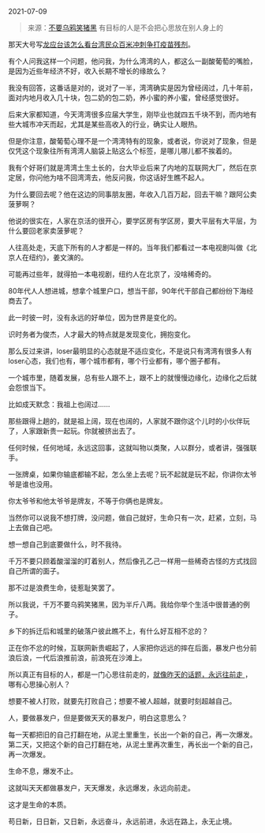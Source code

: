 2021-07-09

> 来源：[不要乌鸦笑猪黑](http://mp.weixin.qq.com/s?__biz=MzU3NDc5Nzc0NQ==&mid=2247505094&idx=1&sn=fe6e07c66d365c2d2fcdcbb41af685d5&chksm=fd2e7618ca59ff0e6c6952ce797dd583188c6f4c21864c31f550057afccc2286d5275460e7c2&scene=27#wechat_redirect)
> 有目标的人是不会把心思放在别人身上的

那天大号写[龙应台该怎么看台湾民众百米冲刺争打疫苗残剂](http://mp.weixin.qq.com/s?__biz=MzU0MjYwNDU2Mw==&mid=2247499810&idx=1&sn=9deb746c56e02423f74b5e460163f981&chksm=fb1aac5ecc6d254840b2f6cc2fc6a3c4e90dd5081277f74d58edeef75e8a95d732a6ccc3ba36&scene=21#wechat_redirect)。  

  

有个人问我这样一个问题，他问我，为什么湾湾的人，都这么一副酸葡萄的嘴脸，是因为近些年经济不好，收入长期不增长的缘故么？

  

我没有回答，这番话是对的，说对了一半，湾湾确实是因为曾经阔过，几十年前，面对内地月收入几十块，包二奶的包二奶，养小蜜的养小蜜，曾经感觉很好。  

  

后来大家都知道，今天湾湾很多应届大学生，刚毕业也就四五千块不到，而内地有些大城市冲天而起，尤其是某些高收入的行业，确实让人眼热。

  

但是你注意，酸葡萄心理不是一个湾湾特有的现象，或者说，你说对了现象，但是仅凭这个现象往所有湾湾人脑袋上贴这么个标签，是哪儿哪儿都不挨着的。  

  

我有个好哥们就是湾湾土生土长的，台大毕业后来了内地的互联网大厂，然后在京定居，你问他为啥不回湾湾去，他反问我，你这话好生瞧不起人。

  

为什么要回去呢？他在这边的同事朋友圈，年收入几百万起，回去干嘛？跟阿公卖菠萝啊？  

  

他说的很实在，人家在京活的很开心，要学区房有学区房，要大平层有大平层，为什么要回老家卖菠萝呢？

  

人往高处走，天底下所有的人才都是一样的。当年我们都看过一本电视剧叫做《北京人在纽约》，姜文演的。

  

可能再过些年，就得拍一本电视剧，纽约人在北京了，没啥稀奇的。

  

80年代人人想进城，想拿个城里户口，想当干部，90年代干部自己都纷纷下海经商去了。

  

此一时彼一时，没有永远的好单位，因为世界是变化的。

  

识时务者为俊杰，人才最大的特点就是发现变化，拥抱变化。  

  

那么反过来讲，loser最明显的心态就是不适应变化，不是说只有湾湾有很多人有loser心态，我们也有，哪个城市都有，哪个行业都有，哪个圈子都有。

  

一个城市里，随着发展，总有些人跟不上，跟不上的就慢慢边缘化，边缘化之后就会怨恨当下。

  

比如成天默念：我祖上也阔过......

  

那些跟得上趟的，就是祖上阔，现在也阔的，人家就不跟你这个儿时的小伙伴玩了，人家跟新贵一起玩。你就被挤出去了。

  

任何时候，任何地域，永远这回事，这就叫物以类聚，人以群分，或者讲，强强联手。

  

一张牌桌，如果你输底都输不起，怎么坐上去呢？玩不起就是玩不起，你讲你太爷爷是谁也没用。

  

你太爷爷和他太爷爷是牌友，不等于你俩也是牌友。

  

当然你可以说我不想打牌，没问题，做自己就好，生命只有一次，赶紧，立刻，马上去做自己吧。  

  

想一想自己到底要做什么，时不我待。  

  

千万不要只顾着酸溜溜的盯着别人，然后像孔乙己一样用一些稀奇古怪的方式找回自己所谓的面子。

  

那不过是浪费生命，徒惹耻笑罢了。

  

所以我说，千万不要乌鸦笑猪黑，因为半斤八两。我给你举个生活中很普通的例子。

  

乡下的拆迁后和城里的破落户彼此瞧不上，有什么好互相不忿的？

  

正在你不忿的时候，互联网新贵崛起了，人家把你远远的摔在后面，暴发户也分前浪后浪，一代后浪推前浪，前浪死在沙滩上。

  

所以真正有目标的人，都是一门心思往前走的，[就像昨天的话题，永远往前走
](http://mp.weixin.qq.com/s?__biz=MzU3NDc5Nzc0NQ==&mid=2247505090&idx=2&sn=fa5a4ba31a2d4596e3c816a4b89509db&chksm=fd2e761cca59ff0a727cc6a1c8c04c99c48c014b647abff7b98d8775b6424ebd2b730b2361f2&scene=21#wechat_redirect)，哪有心思操心别人？

  

想要不被人打败，就要先打败自己；想要不被人超越，就要时刻超越自己。

  

人，要做暴发户，但是要做天天的暴发户，明白这意思么？  

  

每一天都把旧的自己打翻在地，从泥土里重生，长出一个新的自己，再一次爆发。第二天，又把这个新的自己打翻在地，从泥土里再次重生，再长出一个新的自己，再一次爆发。

  

生命不息，爆发不止。

  

这就叫天天都做暴发户，天天爆发，永远爆发，永远向前走。

  

这才是生命的本质。

  

苟日新，日日新，又日新，永远奋斗，永远前进，永远在路上，永无止境。


